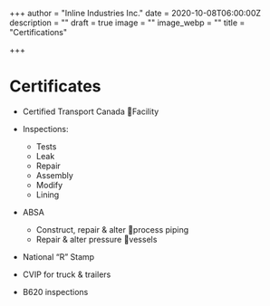 +++
author = "Inline Industries Inc."
date = 2020-10-08T06:00:00Z
description = ""
draft = true
image = ""
image_webp = ""
title = "Certifications"

+++
# Certificates

* Certified Transport Canada Facility


* Inspections:
  * Tests
  * Leak
  * Repair
  * Assembly
  * Modify
  * Lining


* ABSA
  * Construct, repair & alter process piping
  * Repair & alter pressure vessels
* National “R” Stamp
* CVIP for truck & trailers
* B620 inspections